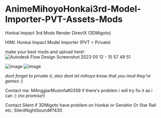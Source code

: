# AnimeMihoyoHonkai3rd-Model-Importer-PVT-Assets-Mods
Honkai Impact 3rd Mods Render DirectX (3DMigoto)

HIMI: Honkai Impact Model Importer (PVT = Private)

make your best mods and upload here!
![Autodesk Flow Design Screenshot 2023 05 12 - 15 57 49 51](https://github.com/HaleAnggi/AnimeMihoyoHonkai3rd-Model-Importer-PVT-Assets-Mods/assets/115152799/db48f7d0-d2a6-4992-ade6-c87eb32f462b)

![image](https://github.com/HaleAnggi/AnimeMihoyoHonkai3rd-Model-Importer-PVT-Assets-Mods/assets/115152799/f57b12a8-6d52-46ee-ad1b-8497ab389c46)
![image](https://github.com/HaleAnggi/AnimeMihoyoHonkai3rd-Model-Importer-PVT-Assets-Mods/assets/115152799/73ba3221-ccdc-4102-95a0-7059d1695ff5)




*dont forget to private it, also dont let mihoyo know that you mod they're games* :)

Contact me: MAnggiarMustofa#0359 if there's problem i will try fix it as i can :) *(no promise!)*

Contact Silent if 3DMigoto have problem on Honkai or Genshin Or Star Rail etc: SilentNightSound#7430
